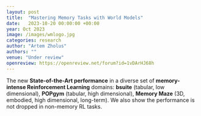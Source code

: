 ```yaml
---
layout: post
title:  "Mastering Memory Tasks with World Models"
date:   2023-10-20 00:00:00 +00:00
year: Oct 2023
image: /images/wmlogo.jpg
categories: research
author: "Artem Zholus"
authors: ""
venue: "Under review"
openreview: https://openreview.net/forum?id=1vDArHJ68h
---
```

The new **State-of-the-Art performance** in a diverse set of **memory-intense Reinforcement Learning** domains: **bsuite** (tabular, low dimensional), **POPgym** (tabular, high dimensional), **Memory Maze** (3D, embodied, high dimensional, long-term). We also show the performance is not dropped in non-memory RL tasks.
